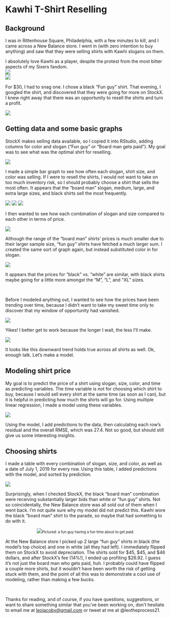 # Kawhi T-Shirt Reselling

## Background
I was in Rittenhouse Square, Philadelphia, with a few minutes to kill, and I came across a New Balance store. I went in (with zero intention to buy anything) and saw that they were selling shirts with Kawhi slogans on them.

I absolutely love Kawhi as a player, despite the protest from the most bitter aspects of my Sixers fandom.
<br>
<img src="images/tenor.gif?raw=true"/>
<br>
<img src="images/shirt_gallery.png?raw=true"/>
<br>

For $30, I had to snag one. I chose a black “Fun guy” shirt. That evening, I googled the shirt, and discovered that they were going for more on StockX. I knew right away that there was an opportunity to resell the shirts and turn a profit.

<img src="images/stockx_shirt.png?raw=true"/>

## Getting data and some basic graphs

StockX makes selling data available, so I copied it into RStudio, adding columns for color and slogan (“Fun guy” or “Board man gets paid”). My goal was to see what was the optimal shirt for reselling.

<img src="images/stockx_graph.png?raw=true"/>

I made a simple bar graph to see how often each slogan, shirt size, and color was selling. If I were to resell the shirts, I would not want to take on too much inventory risk, so I should probably choose a shirt that sells the most often. It appears that the “board man” slogan, medium, large, and extra large sizes, and black shirts sell the most frequently.

<img src="images/slogan_bar.png?raw=true"/>
<img src="images/size_bar.png?raw=true"/>
<img src="images/color_bar.png?raw=true"/>

I then wanted to see how each combination of slogan and size compared to each other in terms of price.

<img src="images/facet_box.png?raw=true"/>

Although the range of the “board man” shirts’ prices is much smaller due to their larger sample size, “fun guy” shirts have fetched a much larger sum. I created the same sort of graph again, but instead substituted color in for slogan.

<img src="images/color_facet_box.png?raw=true"/>

It appears that the prices for “black” vs. “white” are similar, with black shirts maybe going for a little more amongst the “M”, “L”, and “XL” sizes.

<br>

Before I modeled anything out, I wanted to see how the prices have been trending over time, because I didn’t want to take my sweet time only to discover that my window of opportunity had vanished.

<img src="images/time_price_point_all.png?raw=true"/>

Yikes! I better get to work because the longer I wait, the less I’ll make.

<img src="images/facet_point.png?raw=true"/>

It looks like this downward trend holds true across all shirts as well. Ok, enough talk. Let’s make a model.

## Modeling shirt price

My goal is to predict the price of a shirt using slogan, size, color, and time as predicting variables. The time variable is not for choosing which shirt to buy, because I would sell every shirt at the same time (as soon as I can), but it is helpful in predicting how much the shirts will go for. Using multiple linear regression, I made a model using these variables.

<img src="images/model_summary.png?raw=true"/>

Using the model, I add predictions to the data, then calculating each row’s residual and the overall RMSE, which was 27.4. Not so good, but should still give us some interesting insights.

## Choosing shirts

I made a table with every combination of slogan, size, and color, as well as a date of July 1, 2019 for every row. Using this table, I added predictions with the model, and sorted by prediction.

<img src="images/prediction_tibble.png?raw=true"/>

Surprisingly, when I checked StockX, the black “board man” combination were receiving substantially larger bids than white or “fun guy” shirts. Not so coincidentally, the New Balance store was all sold out of them when I went back. I’m not quite sure why my model did not predict this. Kawhi wore the black “board man” shirt to the parade, so maybe that had something to do with it.

<div style="width:image width px; font-size:80%; text-align:center;"><img src="images/kawhi_parade.jpg?raw=true"/>Pictured: a fun guy having a fun time about to get paid.</div>

At the New Balance store I picked up 2 large “fun guy” shirts in black (the model’s top choice) and one in white (all they had left). I immediately flipped them on StockX to avoid depreciation. The shirts sold for $45, $45, and $46 dollars, and after StockX’s fee (14%!), I ended up profiting $26.92. I guess it’s not just the board man who gets paid, huh. I probably could have flipped a couple more shirts, but it wouldn’t have been worth the risk of getting stuck with them, and the point of all this was to demonstrate a cool use of modeling, rather than making a few bucks.

<br>

Thanks for reading, and of course, if you have questions, suggestions, or want to share something similar that you’ve been working on, don’t hesitate to email me at leojacoby@gmail.com or tweet at me at @leotheprocess21.
